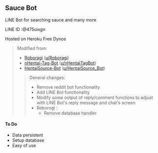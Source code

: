 ## Sauce Bot

LINE Bot for searching sauce and many more

LINE ID :@475uixgn

Hosted on Heroku Free Dynos

> Modified from:
> - [Roboragi](https://github.com/Nihilate/Roboragi) ([u/Roboragi](https://reddit.com/user/Roboragi))
> - [nHentai-Tag-Bot](https://github.com/TheVexedGerman/nHentai-Tag-Bot) ([u/nHentaiTagBot](https://reddit.com/user/nHentaiTagBot))
> - [HentaiSource-Bot](https://github.com/TheVexedGerman/hsauce_bot) ([u/HentaiSource_Bot](https://www.reddit.com/user/HentaiSource_Bot))
>> General changes:
>> - Remove reddit bot functionality
>> - Add LINE Bot functionality
>> - Modify some output of reply/comment functions to adjust with LINE Bot's reply message and chat's screen
>> - Roborogi :
>>    - Remove database handler

#### To Do

- Data persistent
- Setup database
- Easy of use
